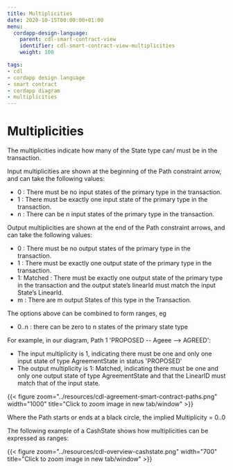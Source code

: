 ```yaml
---
title: Multiplicities
date: 2020-10-15T00:00:00+01:00
menu:
  cordapp-design-language:
    parent: cdl-smart-contract-view
    identifier: cdl-smart-contract-view-multiplicities
    weight: 100

tags:
- cdl
- cordapp design language
- smart contract
- cordapp diagram
- multiplicities
---
```


# Multiplicities

The multiplicities indicate how many of the State type can/ must be in the transaction.

Input multiplicities are shown at the beginning of the Path constraint arrow, and can take the following values:

- 0 : There must be no input states of the primary type in the transaction.
- 1 : There must be exactly one input state of the primary type in the transaction.
- n : There can be n input states of the primary type in the transaction.

Output multiplicities are shown at the end of the Path constraint arrows, and can take the following values:

- 0 : There must be no output states of the primary type in the transaction.
- 1 : There must be exactly one output state of the primary type in the transaction.
- 1: Matched : There must be exactly one output state of the primary type in the transaction and the output state’s linearId must match the input State’s LinearId.
- m : There are m output States of this type in the Transaction.

The options above can be combined to form ranges, eg

- 0..n : there can be zero to n states of the primary state type

For example, in our diagram,  Path 1 'PROPOSED -- Ageee --> AGREED':
 - The input multiplicity is 1, indicating there must be one and only one input state of type AgreementState in status 'PROPOSED'
 - The output multiplicity is 1: Matched, indicating there must be one and only one output state of type AgreementState and that the LinearID must match that of the input state.

{{< figure zoom="../resources/cdl-agreement-smart-contract-paths.png" width="1000" title="Click to zoom image in new tab/window" >}}

Where the Path starts or ends at a black circle, the implied Multiplicity = 0..0

The following example of a CashState shows how multiplicities can be expressed as ranges:

{{< figure zoom="../resources/cdl-overview-cashstate.png" width="700" title="Click to zoom image in new tab/window" >}}
